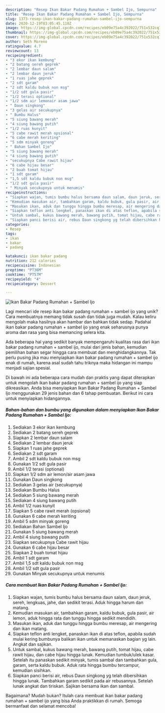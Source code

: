 ```yaml
---
description: "Resep Ikan Bakar Padang Rumahan + Sambel Ijo, Sempurna"
title: "Resep Ikan Bakar Padang Rumahan + Sambel Ijo, Sempurna"
slug: 1373-resep-ikan-bakar-padang-rumahan-sambel-ijo-sempurna
date: 2020-12-19T03:05:45.118Z
image: https://img-global.cpcdn.com/recipes/eb09e75a4c392022/751x532cq70/ikan-bakar-padang-rumahan-sambel-ijo-foto-resep-utama.jpg
thumbnail: https://img-global.cpcdn.com/recipes/eb09e75a4c392022/751x532cq70/ikan-bakar-padang-rumahan-sambel-ijo-foto-resep-utama.jpg
cover: https://img-global.cpcdn.com/recipes/eb09e75a4c392022/751x532cq70/ikan-bakar-padang-rumahan-sambel-ijo-foto-resep-utama.jpg
author: Seth Moreno
ratingvalue: 4.7
reviewcount: 13
recipeingredient:
- "3 ekor ikan kembung"
- "2 batang sereh geprek"
- "2 lembar daun salam"
- "2 lembar daun jeruk"
- "1 ruas jahe geprek"
- "2 sdt garam"
- "2 sdt kaldu bubuk non msg"
- "1/2 sdt gula pasir"
- "1/2 terasi optional"
- "1/2 sdm air lemonair asam jawa"
- " Daun singkong"
- "3 gelas air secukupnya"
- " Bumbu Halus"
- "5 siung bawang merah"
- "4 siung bawang putih"
- "1/2 ruas kunyit"
- "5 cabe rawit merah opsional"
- "6 cabe merah keriting"
- "5 sdm minyak goreng"
- " Bahan Sambel Ijo"
- "5 siung bawang merah"
- "4 siung bawang putih"
- "secukupnya Cabe rawit hijau"
- "6 cabe hijau besar"
- "2 buah tomat hijau"
- "1 sdt garam"
- "1,5 sdt kaldu bubuk non msg"
- "1/2 sdt gula pasir"
- " Minyak secukupnya untuk menumis"
recipeinstructions:
- "Siapkan wajan, tumis bumbu halus bersama daun salam, daun jeruk, sereh, lengkuas, jahe, dan sedikit terasi. Aduk hingga harum dan matang."
- "Kemudian masukan air, tambahkan garam, kaldu bubuk, gula pasir, air lemon, aduk hingga rata dan tunggu hingga sedikit mendidih."
- "Masukan ikan, aduk dan tunggu hingga bumbu meresap, air mengering dan ikan matang."
- "Siapkan teflon anti lengket, panaskan ikan di atas teflon, apabila sudah mulai kering bumbunya balikan ikan untuk memanaskan bagian yg lain. Angkat dan sajikan."
- "Untuk sambal, kukus bawang merah, bawang putih, tomat hijau, cabe rawit hijau, dan cabe hijau hingga lunak. Kemudian tumbuk/ulek kasar. Setelah itu panaskan sedikit minyak, tumis sambal dan tambahkan gula, garam, serta kaldu bubuk. Aduk rata hingga bumbu tercampur, kemudian sisihkan."
- "Siapkan panci berisi air, rebus Daun singkong yg telah dibersihkan hingga lunak. Tambahkan garam sedikit pada air rebusannya. Setelah lunak angkat dan tiriskan. Sajikan bersama ikan dan sambal."
categories:
- Resep
tags:
- ikan
- bakar
- padang

katakunci: ikan bakar padang 
nutrition: 212 calories
recipecuisine: Indonesian
preptime: "PT36M"
cooktime: "PT57M"
recipeyield: "4"
recipecategory: Dessert

---
```



![Ikan Bakar Padang Rumahan + Sambel Ijo](https://img-global.cpcdn.com/recipes/eb09e75a4c392022/751x532cq70/ikan-bakar-padang-rumahan-sambel-ijo-foto-resep-utama.jpg)

Lagi mencari ide resep ikan bakar padang rumahan + sambel ijo yang unik? Cara membuatnya memang tidak susah dan tidak juga mudah. Kalau keliru mengolah maka hasilnya akan hambar dan bahkan tidak sedap. Padahal ikan bakar padang rumahan + sambel ijo yang enak seharusnya punya aroma dan rasa yang bisa memancing selera kita.



Ada beberapa hal yang sedikit banyak mempengaruhi kualitas rasa dari ikan bakar padang rumahan + sambel ijo, mulai dari jenis bahan, kemudian pemilihan bahan segar hingga cara membuat dan menghidangkannya. Tak perlu pusing jika mau menyiapkan ikan bakar padang rumahan + sambel ijo enak di rumah, karena asal sudah tahu triknya maka hidangan ini mampu menjadi sajian spesial.


Di bawah ini ada beberapa cara mudah dan praktis yang dapat diterapkan untuk mengolah ikan bakar padang rumahan + sambel ijo yang siap dikreasikan. Anda bisa menyiapkan Ikan Bakar Padang Rumahan + Sambel Ijo menggunakan 29 jenis bahan dan 6 tahap pembuatan. Berikut ini cara untuk menyiapkan hidangannya.

<!--inarticleads1-->

##### Bahan-bahan dan bumbu yang digunakan dalam menyiapkan Ikan Bakar Padang Rumahan + Sambel Ijo:

1. Sediakan 3 ekor ikan kembung
1. Sediakan 2 batang sereh geprek
1. Siapkan 2 lembar daun salam
1. Sediakan 2 lembar daun jeruk
1. Siapkan 1 ruas jahe geprek
1. Sediakan 2 sdt garam
1. Ambil 2 sdt kaldu bubuk non msg
1. Gunakan 1/2 sdt gula pasir
1. Ambil 1/2 terasi (optional)
1. Siapkan 1/2 sdm air lemon/air asam jawa
1. Gunakan  Daun singkong
1. Sediakan 3 gelas air (secukupnya)
1. Sediakan  Bumbu Halus
1. Sediakan 5 siung bawang merah
1. Sediakan 4 siung bawang putih
1. Ambil 1/2 ruas kunyit
1. Siapkan 5 cabe rawit merah (opsional)
1. Gunakan 6 cabe merah keriting
1. Ambil 5 sdm minyak goreng
1. Sediakan  Bahan Sambel Ijo
1. Gunakan 5 siung bawang merah
1. Ambil 4 siung bawang putih
1. Siapkan secukupnya Cabe rawit hijau
1. Gunakan 6 cabe hijau besar
1. Siapkan 2 buah tomat hijau
1. Ambil 1 sdt garam
1. Ambil 1,5 sdt kaldu bubuk non msg
1. Ambil 1/2 sdt gula pasir
1. Gunakan  Minyak secukupnya untuk menumis




<!--inarticleads2-->

##### Cara membuat Ikan Bakar Padang Rumahan + Sambel Ijo:

1. Siapkan wajan, tumis bumbu halus bersama daun salam, daun jeruk, sereh, lengkuas, jahe, dan sedikit terasi. Aduk hingga harum dan matang.
1. Kemudian masukan air, tambahkan garam, kaldu bubuk, gula pasir, air lemon, aduk hingga rata dan tunggu hingga sedikit mendidih.
1. Masukan ikan, aduk dan tunggu hingga bumbu meresap, air mengering dan ikan matang.
1. Siapkan teflon anti lengket, panaskan ikan di atas teflon, apabila sudah mulai kering bumbunya balikan ikan untuk memanaskan bagian yg lain. Angkat dan sajikan.
1. Untuk sambal, kukus bawang merah, bawang putih, tomat hijau, cabe rawit hijau, dan cabe hijau hingga lunak. Kemudian tumbuk/ulek kasar. Setelah itu panaskan sedikit minyak, tumis sambal dan tambahkan gula, garam, serta kaldu bubuk. Aduk rata hingga bumbu tercampur, kemudian sisihkan.
1. Siapkan panci berisi air, rebus Daun singkong yg telah dibersihkan hingga lunak. Tambahkan garam sedikit pada air rebusannya. Setelah lunak angkat dan tiriskan. Sajikan bersama ikan dan sambal.




Bagaimana? Mudah bukan? Itulah cara membuat ikan bakar padang rumahan + sambel ijo yang bisa Anda praktikkan di rumah. Semoga bermanfaat dan selamat mencoba!
